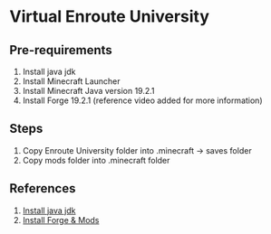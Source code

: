 # Virtual Enroute University

## Pre-requirements
1. Install java jdk 
2. Install Minecraft Launcher
3. Install Minecraft Java version 19.2.1
4. Install Forge 19.2.1 (reference video added for more information)

## Steps
1. Copy Enroute University folder into  .minecraft -> saves  folder
2. Copy mods folder into .minecraft folder

## References
1. [Install java jdk ](https://www.oracle.com/java/technologies/downloads/)
2. [Install Forge & Mods](https://www.youtube.com/watch?v=fx2L0vYowKc)